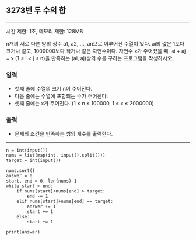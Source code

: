 ## 3273번 두 수의 합

---

시간 제한: 1초, 메모리 제한: 128MB

n개의 서로 다른 양의 정수 a1, a2, ..., an으로 이루어진 수열이 있다. 
ai의 값은 1보다 크거나 같고, 1000000보다 작거나 같은 자연수이다. 자연수 x가 주어졌을 때, 
ai + aj = x (1 ≤ i < j ≤ n)을 만족하는 (ai, aj)쌍의 수를 구하는 프로그램을 작성하시오.

### 입력

- 첫째 줄에 수열의 크기 n이 주어진다. 
- 다음 줄에는 수열에 포함되는 수가 주어진다. 
- 셋째 줄에는 x가 주어진다. (1 ≤ n ≤ 100000, 1 ≤ x ≤ 2000000)

### 출력

- 문제의 조건을 만족하는 쌍의 개수를 출력한다.

---
~~~
n = int(input())
nums = list(map(int, input().split()))
target = int(input())

nums.sort()
answer = 0
start, end = 0, len(nums)-1
while start < end:
    if nums[start]+nums[end] > target:
        end -= 1
    elif nums[start]+nums[end] == target:
        answer += 1
        start += 1
    else:
        start += 1

print(answer)

~~~
